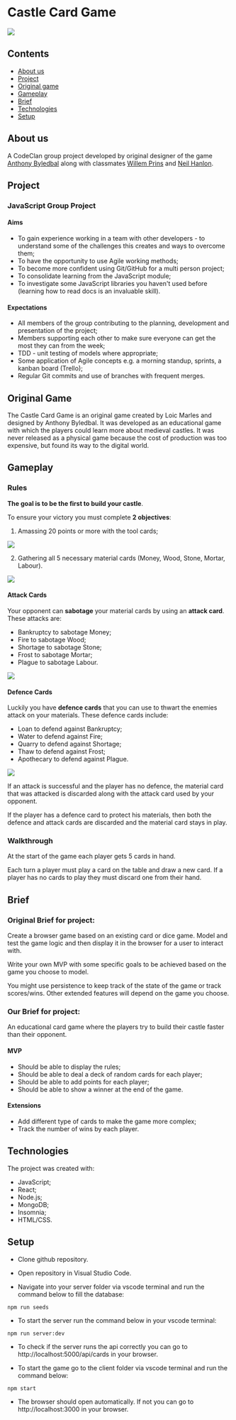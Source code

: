 # Castle Card Game

![](https://github.com/PrinsWillem/castle_game_project/blob/main/client/public/images/castle-logo.png?raw=true)

## Contents
* [About us](#about-us)
* [Project](#Project)
* [Original game](#original-game)
* [Gameplay](#Gameplay)
* [Brief](#Brief)
* [Technologies](#Technologies)
* [Setup](#Setup)

## About us
A CodeClan group project developed by original designer of the game [Anthony Byledbal](https://github.com/ByAnthony) along with classmates [Willem Prins](https://github.com/PrinsWillem) and [Neil Hanlon](https://github.com/NeilH2).

## Project
### JavaScript Group Project
#### Aims
* To gain experience working in a team with other developers - to understand some of the challenges this creates and ways to overcome them;
* To have the opportunity to use Agile working methods;
* To become more confident using Git/GitHub for a multi person project;
* To consolidate learning from the JavaScript module;
* To investigate some JavaScript libraries you haven't used before (learning how to read docs is an invaluable skill).

#### Expectations
* All members of the group contributing to the planning, development and presentation of the project;
* Members supporting each other to make sure everyone can get the most they can from the week;
* TDD - unit testing of models where appropriate;
* Some application of Agile concepts e.g. a morning standup, sprints, a kanban board (Trello);
* Regular Git commits and use of branches with frequent merges.

## Original Game
The Castle Card Game is an original game created by Loic Marles and designed by Anthony Byledbal. It was developed as an educational game with which the players could learn more about medieval castles. It was never released as a physical game because the cost of production was too expensive, but found its way to the digital world.

## Gameplay

### Rules

**The goal is to be the first to build your castle**.

To ensure your victory you must complete **2 objectives**:
1. Amassing 20 points or more with the tool cards;

![](https://github.com/PrinsWillem/castle_game_project/blob/main/client/public/images/tool-cards.png?raw=true)

2. Gathering all 5 necessary material cards (Money, Wood, Stone, Mortar, Labour).

![](https://github.com/PrinsWillem/castle_game_project/blob/main/client/public/images/material-cards.png?raw=true)

#### Attack Cards

Your opponent can **sabotage** your material cards by using an **attack card**. These attacks are:
- Bankruptcy to sabotage Money;
- Fire to sabotage Wood;
- Shortage to sabotage Stone;
- Frost to sabotage Mortar;
- Plague to sabotage Labour.

![](https://github.com/PrinsWillem/castle_game_project/blob/main/client/public/images/attack-cards.png?raw=true)

#### Defence Cards

Luckily you have **defence cards** that you can use to thwart the enemies attack on your materials. These defence cards include:
- Loan to defend against Bankruptcy;
- Water to defend against Fire;
- Quarry to defend against Shortage;
- Thaw to defend against Frost;
- Apothecary to defend against Plague.

![](https://github.com/PrinsWillem/castle_game_project/blob/main/client/public/images/defence-cards.png?raw=true)

If an attack is successful and the player has no defence, the material card that was attacked is discarded along with the attack card used by your opponent.

If the player has a defence card to protect his materials, then both the defence and attack cards are discarded and the material card stays in play.

### Walkthrough

At the start of the game each player gets 5 cards in hand.

Each turn a player must play a card on the table and draw a new card. If a player has no cards to play they must discard one from their hand.

## Brief
### **Original Brief for project:**

Create a browser game based on an existing card or dice game. Model and test the game logic and then display it in the browser for a user to interact with.

Write your own MVP with some specific goals to be achieved based on the game you choose to model.

You might use persistence to keep track of the state of the game or track scores/wins. Other extended features will depend on the game you choose.

### **Our Brief for project:**
An educational card game where the players try to build their castle faster than their opponent.

#### MVP
* Should be able to display the rules;
* Should be able to deal a deck of random cards for each player;
* Should be able to add points for each player;
* Should be able to show a winner at the end of the game.

#### Extensions
* Add different type of cards to make the game more complex;
* Track the number of wins by each player.

## Technologies
The project was created with:
- JavaScript;
- React;
- Node.js;
- MongoDB;
- Insomnia;
- HTML/CSS.

## Setup
- Clone github repository.

- Open repository in Visual Studio Code.

- Navigate into your server folder via vscode terminal and run the command below to fill the database:
```
npm run seeds 
```

- To start the server run the command below in your vscode terminal:
```
npm run server:dev
```

- To check if the server runs the api correctly you can go to http://localhost:5000/api/cards in your browser.

- To start the game go to the client folder via vscode terminal and run the command below:
```
npm start
```

- The browser should open automatically. If not you can go to http://localhost:3000 in your browser.
